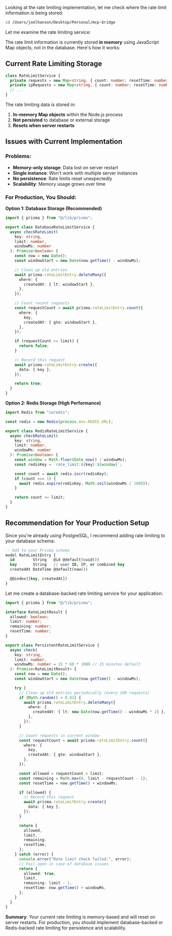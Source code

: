 Looking at the rate limiting implementation, let me check where the rate limit information is being stored:

```bash
cd /Users/joelhanson/Desktop/Personal/mcp-bridge
```

Let me examine the rate limiting service:

The rate limit information is currently stored **in memory** using JavaScript Map objects, not in the database. Here's how it works:

## Current Rate Limiting Storage

```typescript
class RateLimitService {
  private requests = new Map<string, { count: number; resetTime: number }>();
  private ipRequests = new Map<string, { count: number; resetTime: number }>();
  // ...
}
```

The rate limiting data is stored in:

1. **In-memory Map objects** within the Node.js process
2. **Not persisted** to database or external storage
3. **Resets when server restarts**

## Issues with Current Implementation

### Problems:

- **Memory-only storage**: Data lost on server restart
- **Single instance**: Won't work with multiple server instances
- **No persistence**: Rate limits reset unexpectedly
- **Scalability**: Memory usage grows over time

### For Production, You Should:

**Option 1: Database Storage (Recommended)**

```typescript
import { prisma } from "@/lib/prisma";

export class DatabaseRateLimitService {
  async checkRateLimit(
    key: string,
    limit: number,
    windowMs: number
  ): Promise<boolean> {
    const now = new Date();
    const windowStart = new Date(now.getTime() - windowMs);

    // Clean up old entries
    await prisma.rateLimitEntry.deleteMany({
      where: {
        createdAt: { lt: windowStart },
      },
    });

    // Count recent requests
    const requestCount = await prisma.rateLimitEntry.count({
      where: {
        key,
        createdAt: { gte: windowStart },
      },
    });

    if (requestCount >= limit) {
      return false;
    }

    // Record this request
    await prisma.rateLimitEntry.create({
      data: { key },
    });

    return true;
  }
}
```

**Option 2: Redis Storage (High Performance)**

```typescript
import Redis from "ioredis";

const redis = new Redis(process.env.REDIS_URL);

export class RedisRateLimitService {
  async checkRateLimit(
    key: string,
    limit: number,
    windowMs: number
  ): Promise<boolean> {
    const window = Math.floor(Date.now() / windowMs);
    const redisKey = `rate_limit:${key}:${window}`;

    const count = await redis.incr(redisKey);
    if (count === 1) {
      await redis.expire(redisKey, Math.ceil(windowMs / 1000));
    }

    return count <= limit;
  }
}
```

## Recommendation for Your Production Setup

Since you're already using PostgreSQL, I recommend adding rate limiting to your database schema:

```sql
-- Add to your Prisma schema
model RateLimitEntry {
  id        String   @id @default(cuid())
  key       String   // user ID, IP, or combined key
  createdAt DateTime @default(now())

  @@index([key, createdAt])
}
```

Let me create a database-backed rate limiting service for your application:

```typescript
import { prisma } from "@/lib/prisma";

interface RateLimitResult {
  allowed: boolean;
  limit: number;
  remaining: number;
  resetTime: number;
}

export class PersistentRateLimitService {
  async check(
    key: string,
    limit: number,
    windowMs: number = 15 * 60 * 1000 // 15 minutes default
  ): Promise<RateLimitResult> {
    const now = new Date();
    const windowStart = new Date(now.getTime() - windowMs);

    try {
      // Clean up old entries periodically (every 100 requests)
      if (Math.random() < 0.01) {
        await prisma.rateLimitEntry.deleteMany({
          where: {
            createdAt: { lt: new Date(now.getTime() - windowMs * 2) },
          },
        });
      }

      // Count requests in current window
      const requestCount = await prisma.rateLimitEntry.count({
        where: {
          key,
          createdAt: { gte: windowStart },
        },
      });

      const allowed = requestCount < limit;
      const remaining = Math.max(0, limit - requestCount - 1);
      const resetTime = now.getTime() + windowMs;

      if (allowed) {
        // Record this request
        await prisma.rateLimitEntry.create({
          data: { key },
        });
      }

      return {
        allowed,
        limit,
        remaining,
        resetTime,
      };
    } catch (error) {
      console.error("Rate limit check failed:", error);
      // Fail open in case of database issues
      return {
        allowed: true,
        limit,
        remaining: limit - 1,
        resetTime: now.getTime() + windowMs,
      };
    }
  }
}
```

**Summary**: Your current rate limiting is memory-based and will reset on server restarts. For production, you should implement database-backed or Redis-backed rate limiting for persistence and scalability.
